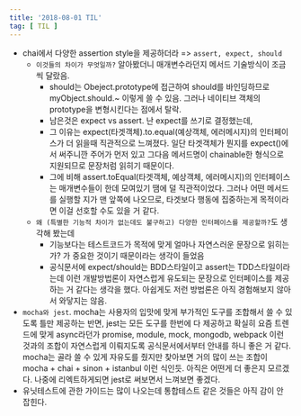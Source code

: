 ```yaml
---
title: '2018-08-01 TIL'
tag: [ TIL ]
---
```


* chai에서 다양한 assertion style을 제공하더라 => `assert, expect, should`
  * `이것들의 차이가 무엇일까?` 알아봤더니 매개변수라던지 메서드 기술방식이 조금씩 달랐음.
    * should는 Obeject.prototype에 접근하여 should를 바인딩하므로 myObject.should.~ 이렇게 쓸 수 있음. 그러나 네이티브 객체의 prototype을 변형시킨다는 점에서 탈락.
    * 남은것은 expect vs assert. 난 expect를 쓰기로 결정했는데, 
    * 그 이유는 expect(타겟객체).to.equal(예상객체, 에러메시지)의 인터페이스가 더 읽을때 직관적으로 느껴졌다. 일단 타겟객체가 뭔지를 expect()에서 써주니깐 주어가 먼저 있고 그다음 메서드명이 chainable한 형식으로 지원되므로 문장처럼 읽히기 때문이다. 
    * 그에 비해 assert.toEqual(타겟객체, 예상객체, 에러메시지)의 인터페이스는 매개변수들이 한데 모여있기 땜에 덜 직관적이었다. 그러나 어떤 메서드를 실행할 지가 맨 앞쪽에 나오므로, 타겟보다 행동에 집중하는게 목적이라면 이걸 선호할 수도 있을 거 같다.
  * `왜 (특별한 기능적 차이가 없는데도 불구하고) 다양한 인터페이스를 제공할까?`도 생각해 봤는데
    * 기능보다는 테스트코드가 목적에 맞게 얼마나 자연스러운 문장으로 읽히는가? 가 중요한 것이기 때문이라는 생각이 들었음
    * 공식문서에 expect/should는 BDD스타일이고 assert는 TDD스타일이라는데 이런 개발방법론이 자연스럽게 유도되는 문장으로 인터페이스를 제공하는 거 같다는 생각을 했다. 아쉽게도 저런 방법론은 아직 경험해보지 않아서 와닿지는 않음.
* `mocha와 jest`. mocha는 사용자의 입맛에 맞게 부가적인 도구를 조합해서 쓸 수 있도록 틀만 제공하는 반면, jest는 모든 도구를 한번에 다 제공하고 확실히 요즘 트렌드에 맞게 async라던가 promise, module, mock, mongodb, webpack 이런 것과의 조합이 자연스럽게 이뤄지도록 공식문서에서부터 안내를 하니 좋은 거 같다. mocha는 골라 쓸 수 있게 자유도를 줬지만 찾아보면 거의 많이 쓰는 조합이 mocha + chai + sinon + istanbul 이런 식인듯. 아직은 어떤게 더 좋은지 모르겠다. 나중에 리엑트하게되면 jest로 써보면서 느껴보면 좋겠다.
* 유닛테스트에 관한 가이드는 많이 나오는데 통합테스트 같은 것들은 아직 감이 안 잡힌다.
